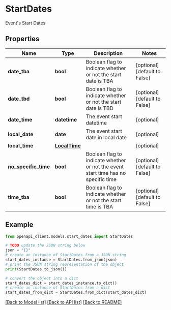 # StartDates

Event's Start Dates

## Properties

Name | Type | Description | Notes
------------ | ------------- | ------------- | -------------
**date_tba** | **bool** | Boolean flag to indicate whether or not the start date is TBA | [optional] [default to False]
**date_tbd** | **bool** | Boolean flag to indicate whether or not the start date is TBD | [optional] [default to False]
**date_time** | **datetime** | The event start datetime | [optional] 
**local_date** | **date** | The event start date in local date | [optional] 
**local_time** | [**LocalTime**](LocalTime.md) |  | [optional] 
**no_specific_time** | **bool** | Boolean flag to indicate whether or not the event start time has no specific time | [optional] [default to False]
**time_tba** | **bool** | Boolean flag to indicate whether or not the start time is TBA | [optional] [default to False]

## Example

```python
from openapi_client.models.start_dates import StartDates

# TODO update the JSON string below
json = "{}"
# create an instance of StartDates from a JSON string
start_dates_instance = StartDates.from_json(json)
# print the JSON string representation of the object
print(StartDates.to_json())

# convert the object into a dict
start_dates_dict = start_dates_instance.to_dict()
# create an instance of StartDates from a dict
start_dates_from_dict = StartDates.from_dict(start_dates_dict)
```
[[Back to Model list]](../README.md#documentation-for-models) [[Back to API list]](../README.md#documentation-for-api-endpoints) [[Back to README]](../README.md)


